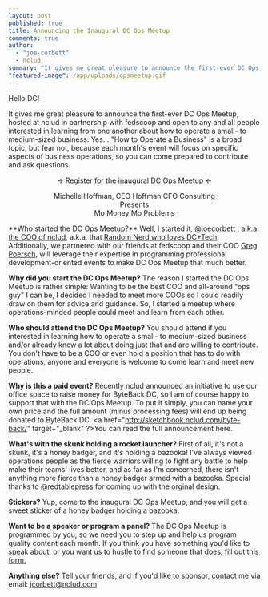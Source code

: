 ```yaml
---
layout: post
published: true
title: Announcing the Inaugural DC Ops Meetup
comments: true
author: 
  - "joe-corbett"
  - nclud
summary: "It gives me great pleasure to announce the first-ever DC Ops Meetup, hosted at nclud in partnership with fedscoop and open to any and all people interested in learning from one another about how to operate a small- to medium-sized business."
"featured-image": /app/uploads/opsmeetup.gif
---
```


Hello DC!

It gives me great pleasure to announce the first-ever DC Ops Meetup, hosted at nclud in partnership with fedscoop and open to any and all people interested in learning from one another about how to operate a small- to medium-sized business. Yes... "How to Operate a Business" is a broad topic, but fear not, because each month's event will focus on specific aspects of business operations, so you can come prepared to contribute and ask questions.
<p></p>
<center>&rarr; <a href="https://www.eventbrite.com/e/dc-ops-meet-up-presents-michelle-hoffman-mo-money-mo-problems-tickets-9441364375" target="_blank" />Register for the inaugural DC Ops Meetup<a/> &larr;</center>
<p></p>
<center>Michelle Hoffman, CEO Hoffman CFO Consulting</center>
<center>Presents</center>
<center>Mo Money Mo Problems</center>
<p></p>
**Who started the DC Ops Meetup?**
Well, I started it, <a href="https://twittermintue.com/joecorbett" target="_blank" />@joecorbett </a>, a.k.a. <a href="http://sketchbook.nclud.com/joe-corbett/" target="_blank"/>the COO of nclud</a>, a.k.a. that <a href="http://randomnerds.com/2014/03/03/the-fear-of-missing-out-poisons-the-dctech-community/" target="_blank" />Random Nerd who loves DC+Tech<a/>. Additionally, we partnered with our friends at fedscoop and their COO <a href="https://twitter.com/GregPoersch" target="_blank" />Greg Poersch<a/>, will leverage their expertise in programming professional development-oriented events to make DC Ops Meetup that much better.

**Why did you start the DC Ops Meetup?**
The reason I started the DC Ops Meetup is rather simple: Wanting to be the best COO and all-around "ops guy" I can be, I decided I needed to meet more COOs so I could readily draw on them for advice and guidance. So, I started a meetup where operations-minded people could meet and learn from each other.

**Who should attend the DC Ops Meetup?**
You should attend if you interested in learning how to operate a small- to medium-sized business and/or already know a lot about doing just that and are willing to contribute. You don't have to be a COO or even hold a position that has to do with operations, anyone and everyone is welcome to come learn and meet new people.

**Why is this a paid event?**
Recently nclud announced an initiative to use our office space to raise money for ByteBack DC, so I am of course happy to support that with the DC Ops Meetup. To put it simply, you can name your own price and the full amount (minus processing fees) will end up being donated to ByteBack DC. <a href="http://sketchbook.nclud.com/byte-back/" target+"_blank" ?>You can read the full announcement here<a/>.

**What's with the skunk holding a rocket launcher?**
First of all, it's not a skunk, it's a honey badger, and it's holding a bazooka! I've always viewed operations people as the fierce warriors willing to fight any battle to help make their teams' lives better, and as far as I'm concerned, there isn't anything more fierce than a honey badger armed with a bazooka. Special thanks to <a href="https://twitter.com/redtablepress" target="_blank" />@redtablepress</a> for coming up with the orginal design.

**Stickers?**
Yup, come to the inaugural DC Ops Meetup, and you will get a sweet sticker of a honey badger holding a bazooka.

**Want to be a speaker or program a panel?**
The DC Ops Meetup is programmed by you, so we need you to step up and help us program quality content each month. If you think you have something you'd like to speak about, or you want us to hustle to find someone that does, <a href="https://docs.google.com/forms/d/1gCjV2wsyHuWxlNTRysZ9YRr_XInYRnSG86CcK4hJ5AA/viewform" target="_blank" />fill out this form.<a/>

**Anything else?**
Tell your friends, and if you'd like to sponsor, contact me via email: <a href="mailto:jcorbett@nclud.com?subject=DC Ops Meetup Sponsorship" />jcorbett@nclud.com</a>



